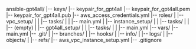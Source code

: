 ansible-gpt4all/
|-- keys/
    |-- keypair_for_gpt4all 
    |-- keypair_for_gpt4all.pem
    |-- keypair_for_gpt4all.pub 
    |-- aws_access_credentials.yml
|-- roles/
|   |-- vpc_setup/
|   |   |-- tasks/
|   |       |-- main.yml
|   |-- instance_setup/
|   |   |-- tasks/
|   |       |-- (empty)
|   |-- gpt4all_setup/
|   |   |-- tasks/
|   |       |-- main.yml
|-- vars/
    |-- main.yml
|-- .git/
|   |-- branches/
|   |-- hooks/
|   |-- info/
|   |-- logs/
|   |-- objects/
|   |-- refs/
|-- aws_vpc_instance_setup.yml
|-- .gitignore


